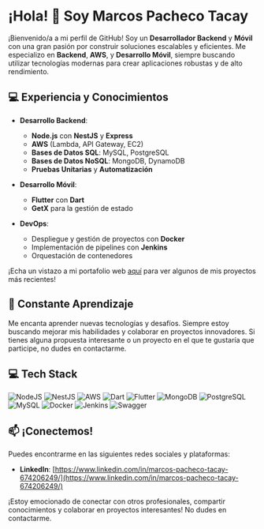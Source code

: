 # ¡Hola! 👋 Soy Marcos Pacheco Tacay

¡Bienvenido/a a mi perfil de GitHub! Soy un **Desarrollador Backend** y **Móvil** con una gran pasión por construir soluciones escalables y eficientes. Me especializo en **Backend**, **AWS**, y **Desarrollo Móvil**, siempre buscando utilizar tecnologías modernas para crear aplicaciones robustas y de alto rendimiento.

## 💻 Experiencia y Conocimientos

- **Desarrollo Backend**:  
  - **Node.js** con **NestJS** y **Express**  
  - **AWS** (Lambda, API Gateway, EC2)  
  - **Bases de Datos SQL**: MySQL, PostgreSQL  
  - **Bases de Datos NoSQL**: MongoDB, DynamoDB  
  - **Pruebas Unitarias** y **Automatización**  

- **Desarrollo Móvil**:  
  - **Flutter** con **Dart**  
  - **GetX** para la gestión de estado  

- **DevOps**:  
  - Despliegue y gestión de proyectos con **Docker**  
  - Implementación de pipelines con **Jenkins**  
  - Orquestación de contenedores

¡Echa un vistazo a mi portafolio web [aquí](https://maquiadev.vercel.app) para ver algunos de mis proyectos más recientes!

## 🌱 Constante Aprendizaje

Me encanta aprender nuevas tecnologías y desafíos. Siempre estoy buscando mejorar mis habilidades y colaborar en proyectos innovadores. Si tienes alguna propuesta interesante o un proyecto en el que te gustaría que participe, no dudes en contactarme.

## 💻 Tech Stack

![NodeJS](https://img.shields.io/badge/node.js-6DA55F?style=for-the-badge&logo=node.js&logoColor=white) ![NestJS](https://img.shields.io/badge/NestJS-E0234E?style=for-the-badge&logo=nestjs&logoColor=white) ![AWS](https://img.shields.io/badge/AWS-232F3E?style=for-the-badge&logo=amazonaws&logoColor=white) ![Dart](https://img.shields.io/badge/Dart-0175C2?style=for-the-badge&logo=dart&logoColor=white) ![Flutter](https://img.shields.io/badge/Flutter-02569B?style=for-the-badge&logo=flutter&logoColor=white) ![MongoDB](https://img.shields.io/badge/MongoDB-%234ea94b.svg?style=for-the-badge&logo=mongodb&logoColor=white) ![PostgreSQL](https://img.shields.io/badge/PostgreSQL-4169E1?style=for-the-badge&logo=postgresql&logoColor=white) ![MySQL](https://img.shields.io/badge/MySQL-%2300f.svg?style=for-the-badge&logo=mysql&logoColor=white) ![Docker](https://img.shields.io/badge/docker-%230db7ed.svg?style=for-the-badge&logo=docker&logoColor=white) ![Jenkins](https://img.shields.io/badge/Jenkins-FF9800?style=for-the-badge&logo=jenkins&logoColor=white) ![Swagger](https://img.shields.io/badge/-Swagger-%23Clojure?style=for-the-badge&logo=swagger&logoColor=white)

## 📫 ¡Conectemos!

Puedes encontrarme en las siguientes redes sociales y plataformas:

- **LinkedIn**: [https://www.linkedin.com/in/marcos-pacheco-tacay-674206249/](https://www.linkedin.com/in/marcos-pacheco-tacay-674206249/)
  
¡Estoy emocionado de conectar con otros profesionales, compartir conocimientos y colaborar en proyectos interesantes! No dudes en contactarme. 
